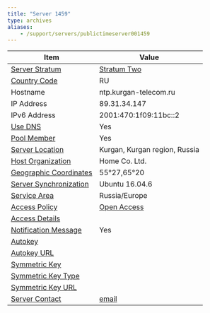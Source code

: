 ```yaml
---
title: "Server 1459"
type: archives
aliases:
    - /support/servers/publictimeserver001459
---
```


| Item | Value |
| ----- | ----- |
| [Server Stratum](/support/servers/serverstratum) | [Stratum Two](/support/servers/stratumtwotimeservers) |
| [Country Code](/support/servers/countrycode) | RU |
| Hostname |  ntp.kurgan-telecom.ru  |
| IP Address |  89.31.34.147  |
| IPv6 Address |  2001:470:1f09:11bc::2 |
| [Use DNS](/support/servers/usedns) | Yes |
| [Pool Member](/support/servers/poolmember) | Yes |
| [Server Location](/support/servers/serverlocation) |  Kurgan, Kurgan region, Russia |
| [Host Organization](/support/servers/hostorganization) |  Home Co. Ltd. |
| [ Geographic Coordinates](/support/servers/geographiccoordinates) |  55°27,65°20  |
| [Server Synchronization](/support/servers/serversynchronization) |  Ubuntu 16.04.6 |
| [Service Area](/support/servers/servicearea) |  Russia/Europe |
| [Access Policy](/support/servers/accesspolicy) | [Open Access](/support/servers/openaccess) |
| [Access Details](/support/servers/accessdetails) |  |
| [Notification Message](/support/servers/notificationmessage) | Yes |
| [Autokey](/support/servers/autokey) |  |
| [Autokey URL](/support/servers/autokeyurl) | |
| [Symmetric Key](/support/servers/symmetrickey) | |
| [Symmetric Key Type](/support/servers/symmetrickeytype) | |
| [Symmetric Key URL](/support/servers/symmetrickeyurl) | |
| [Server Contact](/support/servers/servercontact) | [email](mailto:feo_kurgan@mail.ru) |